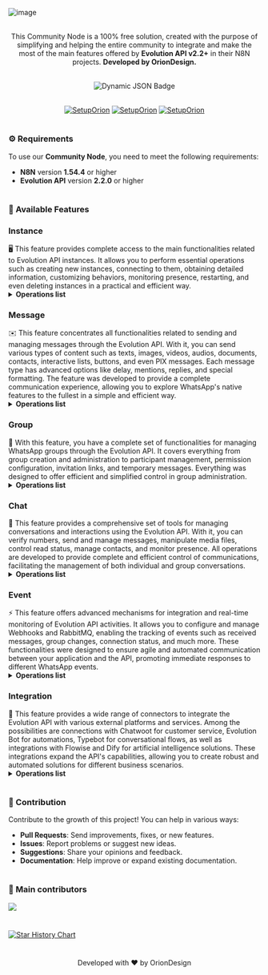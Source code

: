 ![image](https://github.com/user-attachments/assets/813b7b34-377c-42e8-9f1a-12e27e682c7f)

<p align="center"><br>
This Community Node is a 100% free solution, created with the purpose of simplifying and helping the entire community to integrate and make the most of the main features offered by <b>Evolution API v2.2+</b> in their N8N projects. <b>Developed by OrionDesign.</b>
</p>
<br>
	
<div align="center">
  <img src="https://img.shields.io/badge/dynamic/json?url=https%3A%2F%2Fapi.npmjs.org%2Fdownloads%2Fpoint%2Flast-year%2Fn8n-nodes-evolution-api&query=downloads&style=for-the-badge&label=Total%20Downloads&labelColor=%230d1117&color=%23359514&cacheSeconds=30&link=https%3A%2F%2Fwww.npmjs.com%2Fpackage%2Fn8n-nodes-evolution-api" alt="Dynamic JSON Badge">
</div>
<br>
</p>
<p align="center">
  <a href="https://oriondesign.art.br/whatsapp1"><img src="https://github.com/user-attachments/assets/5a469114-2054-4f01-85b2-51a282518658" alt="SetupOrion" ></a>     
  <a href="https://oriondesign.art.br/whatsapp2"><img src="https://github.com/user-attachments/assets/3e3580a9-ae8e-4209-84fc-cfc1c03a8f12" alt="SetupOrion" ></a>     
  <a href="https://oriondesign.art.br/whatsapp3"><img src="https://github.com/user-attachments/assets/91aa7733-c09c-474f-9483-54cb678213d2" alt="SetupOrion" ></a>
</p>


<h1></h1>

<h3>⚙️ Requirements</h3>

To use our **Community Node**, you need to meet the following requirements:  
- **N8N** version **1.54.4** or higher  
- **Evolution API** version **2.2.0** or higher  

<h1></h1>

<h3>📌 Available Features</h3>

<h3>Instance</h3>
🖥️ This feature provides complete access to the main functionalities related to Evolution API instances. It allows you to perform essential operations such as creating new instances, connecting to them, obtaining detailed information, customizing behaviors, monitoring presence, restarting, and even deleting instances in a practical and efficient way.
<br>
<details>
  <summary><b>Operations list</b></summary>
	<details>
  	<summary>   ✅ <b> Create Instance</b></summary>
	</details>
	<details>
  	<summary>   ✅ <b> Generate QR Code</b></summary>
	</details>
	<details>
  	<summary>   ✅ <b> Fetch Instance</b></summary>
	</details>
	<details>
  	<summary>   ✅ <b> Set Behavior</b></summary>
	</details>
	<details>
  	<summary>   ✅ <b> Set Presence</b></summary>
	</details>
	<details>
  	<summary>   ✅ <b> Set Proxy</b></summary>
	</details>
	<details>
  	<summary>   ✅ <b> Fetch Proxy</b></summary>
	</details>
	<details>
  	<summary>   ✅ <b> Disconnect WhatsApp</b></summary>
	</details>
	<details>
  	<summary>   ✅ <b> Delete Instance</b></summary>
	</details>
</details>

<h3> Message</h3>
✉️ This feature concentrates all functionalities related to sending and managing messages through the Evolution API. With it, you can send various types of content such as texts, images, videos, audios, documents, contacts, interactive lists, buttons, and even PIX messages. Each message type has advanced options like delay, mentions, replies, and special formatting. The feature was developed to provide a complete communication experience, allowing you to explore WhatsApp's native features to the fullest in a simple and efficient way.
<br>
<details>
  <summary><b>Operations list</b></summary>
	<details>
  	<summary>   ✅ <b> Send Text</b></summary>
	</details>
	<details>
  	<summary>   ✅ <b> Send Image</b></summary>
	</details>
	<details>
  	<summary>   ✅ <b> Send Video</b></summary>
	</details>
	<details>
  	<summary>   ✅ <b> Send Audio</b></summary>
	</details>
	<details>
  	<summary>   ✅ <b> Send Document</b></summary>
	</details>
	<details>
  	<summary>   ✅ <b> Send Poll</b></summary>
	</details>
	<details>
  	<summary>   ✅ <b> Send Contact</b></summary>
	</details>
	<details>
  	<summary>   ✅ <b> Send List</b></summary>
	</details>
	<details>
  	<summary>   ✅ <b> Send Button</b></summary>
	</details>
	<details>
  	<summary>   ✅ <b> Send PIX</b></summary>
	</details>
	<details>
  	<summary>   ✅ <b> Send Status</b></summary>
	</details>
	<details>
  	<summary>   ✅ <b> React to Message</b></summary>
	</details>
</details>

<h3>Group</h3>
👥 With this feature, you have a complete set of functionalities for managing WhatsApp groups through the Evolution API. It covers everything from group creation and administration to participant management, permission configuration, invitation links, and temporary messages. Everything was designed to offer efficient and simplified control in group administration.
<br>
<details>
  <summary><b>Operations list</b></summary>
	<details>
  	<summary>   ✅ <b> Create Group</b></summary>
	</details>
	<details>
  	<summary>   ✅ <b> Update Group Image</b></summary>
	</details>
	<details>
  	<summary>   ✅ <b> Update Group Name</b></summary>
	</details>
	<details>
  	<summary>   ✅ <b> Update Group Description</b></summary>
	</details>
	<details>
  	<summary>   ✅ <b> Update Group Settings</b></summary>
	</details>
	<details>
  	<summary>   ✅ <b> Update Members</b></summary>
	</details>
	<details>
  	<summary>   ✅ <b> Fetch Group Invite Link</b></summary>
	</details>
	<details>
  	<summary>   ✅ <b> Revoke Group Invite Link</b></summary>
	</details>
	<details>
  	<summary>   ✅ <b> Send Group Invite Link</b></summary>
	</details>
	<details>
  	<summary>   ✅ <b> Find Participants</b></summary>
	</details>
	<details>
  	<summary>   ✅ <b> Temporary Messages</b></summary>
	</details>
	<details>
  	<summary>   ✅ <b> Leave Group</b></summary>
	</details>
	<details>
  	<summary>   ✅ <b> Join Group</b></summary>
	</details>
</details>

<h3>Chat</h3>
💬 This feature provides a comprehensive set of tools for managing conversations and interactions using the Evolution API. With it, you can verify numbers, send and manage messages, manipulate media files, control read status, manage contacts, and monitor presence. All operations are developed to provide complete and efficient control of communications, facilitating the management of both individual and group conversations.
<br>
<details>
  <summary><b>Operations list</b></summary>
	<details>
  	<summary>   ✅ <b> Verify Number</b></summary>
	</details>
	<details>
  	<summary>   ✅ <b> Read Message</b></summary>
	</details>
	<details>
  	<summary>   ✅ <b> Manage Archive</b></summary>
	</details>
	<details>
  	<summary>   ✅ <b> Mark as Unread</b></summary>
	</details>
	<details>
  	<summary>   ✅ <b> Delete Message</b></summary>
	</details>
	<details>
  	<summary>   ✅ <b> Fetch Profile Picture</b></summary>
	</details>
	<details>
  	<summary>   ✅ <b> Get Media in Base64</b></summary>
	</details>
	<details>
  	<summary>   ✅ <b> Edit Message</b></summary>
	</details>
	<details>
  	<summary>   ✅ <b> Send Presence</b></summary>
	</details>
	<details>
  	<summary>   ✅ <b> Block Contact</b></summary>
	</details>
	<details>
  	<summary>   ✅ <b> Fetch Contacts</b></summary>
	</details>
	<details>
  	<summary>   ✅ <b> Search Messages</b></summary>
	</details>
	<details>
  	<summary>   ✅ <b> Search Status</b></summary>
	</details>
	<details>
  	<summary>   ✅ <b> Search Chats</b></summary>
	</details>
</details>

<h3>Event</h3>
⚡ This feature offers advanced mechanisms for integration and real-time monitoring of Evolution API activities. It allows you to configure and manage Webhooks and RabbitMQ, enabling the tracking of events such as received messages, group changes, connection status, and much more. These functionalities were designed to ensure agile and automated communication between your application and the API, promoting immediate responses to different WhatsApp events.
<br>
<details>
  <summary><b>Operations list</b></summary>
	<details>
  	<summary>   ✅ <b> Webhook</b></summary>
	</details>
	<details>
  	<summary>   ✅ <b> RabbitMQ</b></summary>
	</details>
</details>

<h3>Integration</h3>
🔗 This feature provides a wide range of connectors to integrate the Evolution API with various external platforms and services. Among the possibilities are connections with Chatwoot for customer service, Evolution Bot for automations, Typebot for conversational flows, as well as integrations with Flowise and Dify for artificial intelligence solutions. These integrations expand the API's capabilities, allowing you to create robust and automated solutions for different business scenarios.
<br>
<details>
  <summary><b>Operations list</b></summary>
	<details>
  	<summary>   ✅ <b> Chatwoot</b></summary>
	</details>
	<details>
  	<summary>   ✅ <b> Evolution Bot</b></summary>
	</details>
	<details>
  	<summary>   ✅ <b> Typebot</b></summary>
	</details>
	<details>
  	<summary>   ✅ <b> Dify</b></summary>
	</details>
	<details>
  	<summary>   ✅ <b> Flowise</b></summary>
	</details>
</details>

<h1></h1>

<h3>🤝 Contribution</h3>

Contribute to the growth of this project! You can help in various ways:  
- **Pull Requests**: Send improvements, fixes, or new features.  
- **Issues**: Report problems or suggest new ideas.  
- **Suggestions**: Share your opinions and feedback.  
- **Documentation**: Help improve or expand existing documentation.  

<h1></h1>

<h3>📌 Main contributors</h3>
<a align="center" href="https://github.com/oriondesign2015/n8n-nodes-evolution-api/graphs/contributors">
  <img src="https://contrib.rocks/image?repo=oriondesign2015/n8n-nodes-evolution-api" />
</a>

<h1></h1>
<a href="https://star-history.com/#oriondesign2015/SetupOrion&Date">
 <picture>
   <source media="(prefers-color-scheme: dark)" srcset="https://api.star-history.com/svg?repos=oriondesign2015/SetupOrion&type=Date&theme=dark" />
   <source media="(prefers-color-scheme: light)" srcset="https://api.star-history.com/svg?repos=oriondesign2015/SetupOrion&type=Date" />
   <img alt="Star History Chart" src="https://api.star-history.com/svg?repos=oriondesign2015/SetupOrion&type=Date" />
 </picture>
</a>

<h1></h1>
<p align="center">
Developed with ❤️ by OrionDesign
</p>
